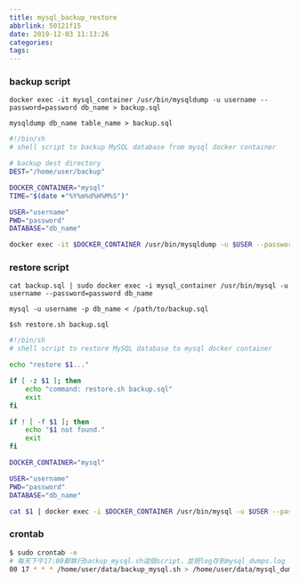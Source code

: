 ```yaml
---
title: mysql_backup_restore
abbrlink: 50121f15
date: 2019-12-03 11:13:26
categories:
tags:
---
```

### backup script
`docker exec -it mysql_container /usr/bin/mysqldump -u username --password=password db_name > backup.sql`

`mysqldump db_name table_name > backup.sql`

```bash
#!/bin/sh
# shell script to backup MySQL database from mysql docker container

# backup dest directory
DEST="/home/user/backup"

DOCKER_CONTAINER="mysql"
TIME="$(date +"%Y%m%d%H%M%S")"

USER="username"
PWD="password"
DATABASE="db_name"

docker exec -it $DOCKER_CONTAINER /usr/bin/mysqldump -u $USER --password=$PWD $DATABASE > "$DEST/${DATABASE}_$TIME.sql"
```

### restore script
`cat backup.sql | sudo docker exec -i mysql_container /usr/bin/mysql -u username --password=password db_name`

`mysql -u username -p db_name < /path/to/backup.sql`

`$sh restore.sh backup.sql`

```bash
#!/bin/sh
# shell script to restore MySQL database to mysql docker container

echo "restore $1..."

if [ -z $1 ]; then
    echo "command: restore.sh backup.sql"
    exit
fi

if ! [ -f $1 ]; then
    echo "$1 not found."
    exit
fi

DOCKER_CONTAINER="mysql"

USER="username"
PWD="password"
DATABASE="db_name"

cat $1 | docker exec -i $DOCKER_CONTAINER /usr/bin/mysql -u $USER --password=$PWD $DATABASE
```
### crontab

```bash
$ sudo crontab -e
# 每天下午17:00都執行backup_mysql.sh這個script，並把log存到mysql_dumps.log
00 17 * * * /home/user/data/backup_mysql.sh > /home/user/data/mysql_dumps.log 2>&1
```